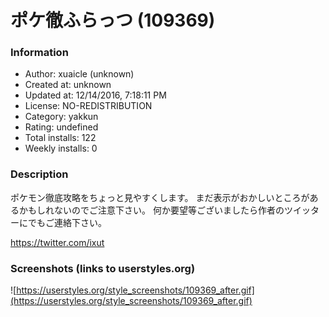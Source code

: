 # ポケ徹ふらっつ (109369)

### Information
- Author: xuaicle (unknown)
- Created at: unknown
- Updated at: 12/14/2016, 7:18:11 PM
- License: NO-REDISTRIBUTION
- Category: yakkun
- Rating: undefined
- Total installs: 122
- Weekly installs: 0


### Description
ポケモン徹底攻略をちょっと見やすくします。
まだ表示がおかしいところがあるかもしれないのでご注意下さい。
何か要望等ございましたら作者のツイッターにでもご連絡下さい。

https://twitter.com/ixut


### Screenshots (links to userstyles.org)
![https://userstyles.org/style_screenshots/109369_after.gif](https://userstyles.org/style_screenshots/109369_after.gif)


